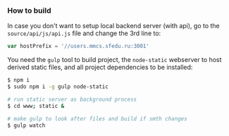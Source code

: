### How to build

In case you don't want to setup local backend server (with api),
go to the `source/api/js/api.js` file and change the 3rd line to:

```js
var hostPrefix = '//users.mmcs.sfedu.ru:3001'
```

You need the `gulp` tool to build project,
the `node-static` webserver to host derived static files,
and all project dependencies to be installed:

```bash
$ npm i
$ sudo npm i -g gulp node-static

# run static server as background process
$ cd www; static &

# make gulp to look after files and build if smth changes
$ gulp watch
```
